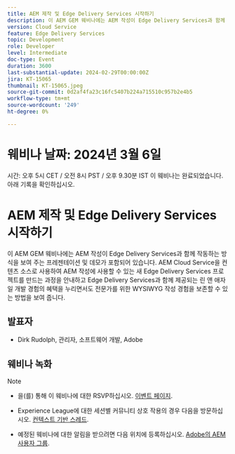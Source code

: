 ```yaml
---
title: AEM 제작 및 Edge Delivery Services 시작하기
description: 이 AEM GEM 웨비나에는 AEM 작성이 Edge Delivery Services과 함께 작동하는 방식을 보여 주는 프레젠테이션 및 데모가 포함되어 있습니다. AEM Cloud Service을 컨텐츠 소스로 사용하여 AEM 작성에 사용할 수 있는 새 Edge Delivery Services 프로젝트를 만드는 과정을 안내하고 Edge Delivery Services과 함께 제공되는 린 앤 애자일 개발 경험의 혜택을 누리면서도 전문가를 위한 WYSIWYG 작성 경험을 보존할 수 있는 방법을 보여 줍니다.
version: Cloud Service
feature: Edge Delivery Services
topic: Development
role: Developer
level: Intermediate
doc-type: Event
duration: 3600
last-substantial-update: 2024-02-29T00:00:00Z
jira: KT-15065
thumbnail: KT-15065.jpeg
source-git-commit: 0d2af4fa23c16fc5407b224a715510c957b2e4b5
workflow-type: tm+mt
source-wordcount: '249'
ht-degree: 0%

---
```



# 웨비나 날짜: 2024년 3월 6일
시간: 오후 5시 CET / 오전 8시 PST / 오후 9.30분 IST 이 웨비나는 완료되었습니다. 아래 기록을 확인하십시오.

# AEM 제작 및 Edge Delivery Services 시작하기

이 AEM GEM 웨비나에는 AEM 작성이 Edge Delivery Services과 함께 작동하는 방식을 보여 주는 프레젠테이션 및 데모가 포함되어 있습니다. AEM Cloud Service을 컨텐츠 소스로 사용하여 AEM 작성에 사용할 수 있는 새 Edge Delivery Services 프로젝트를 만드는 과정을 안내하고 Edge Delivery Services과 함께 제공되는 린 앤 애자일 개발 경험의 혜택을 누리면서도 전문가를 위한 WYSIWYG 작성 경험을 보존할 수 있는 방법을 보여 줍니다.

## 발표자

* Dirk Rudolph, 관리자, 소프트웨어 개발, Adobe

## 웨비나 녹화

>[!NOTE]
>
>* 을(를) 통해 이 웨비나에 대한 RSVP하십시오. [이벤트 페이지](https://adobe.ly/4bz9T0H).
> 
>* Experience League에 대한 세션별 커뮤니티 상호 작용의 경우 다음을 방문하십시오. [컨텍스트 기반 스레드](https://adobe.ly/48m4dEm).
>
>* 예정된 웨비나에 대한 알림을 받으려면 다음 위치에 등록하십시오. [Adobe의 AEM 사용자 그룹](https://aem-augs.adobe.com/).
